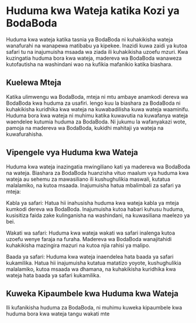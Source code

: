 # Huduma kwa Wateja katika Kozi ya BodaBoda

Huduma kwa wateja katika tasnia ya BodaBoda ni kuhakikisha wateja wanafurahi na wanapewa matibabu ya kipekee. Inazidi kuwa zaidi ya kutoa safari tu na inajumuisha msaada wa ziada ili kuhakikisha uzoefu mzuri. Kwa kuzingatia huduma bora kwa wateja, madereva wa BodaBoda wanaweza kutofautisha na washindani wao na kufikia mafanikio katika biashara.
## Kuelewa Mteja

Katika ulimwengu wa BodaBoda, mteja ni mtu ambaye anamkodi dereva wa BodaBoda kwa huduma za usafiri. lengo kuu la biashara za BodaBoda ni kuhakikisha kuridhika kwa wateja na kuwabadilisha kuwa wateja waaminifu. Huduma bora kwa wateja ni muhimu katika kuwavutia na kuwafanya wateja waendelee kutumia huduma za BodaBoda. Ni jukumu la wafanyakazi wote, pamoja na madereva wa BodaBoda, kukidhi mahitaji ya wateja na kuwafurahisha.
## Vipengele vya Huduma kwa Wateja

Huduma kwa wateja inazingatia mwingiliano kati ya madereva wa BodaBoda na wateja. Biashara za BodaBoda huanzisha vituo maalum vya huduma kwa wateja au sehemu za mawasiliano ili kushughulikia maswali, kutatua malalamiko, na kutoa msaada. Inajumuisha hatua mbalimbali za safari ya mteja:


Kabla ya safari: Hatua hii inahusisha huduma kwa wateja kabla ya mteja kumkodi dereva wa BodaBoda. Inajumuisha kutoa habari kuhusu huduma, kusisitiza faida zake kulinganisha na washindani, na kuwasiliana maelezo ya bei.

Wakati wa safari: Huduma kwa wateja wakati wa safari inalenga kutoa uzoefu wenye faraja na furaha. Madereva wa BodaBoda wanajitahidi kuhakikisha mazingira mazuri na kutoa njia rahisi ya malipo.

Baada ya safari: Huduma kwa wateja inaendelea hata baada ya safari kukamilika. Hatua hii inajumuisha kutatua matatizo yoyote, kushughulikia malalamiko, kutoa msaada wa dhamana, na kuhakikisha kuridhika kwa wateja hata baada ya safari kukamilika.

## Kuweka Kipaumbele kwa Huduma kwa Wateja

Ili kufanikisha huduma za BodaBoda, ni muhimu kuweka kipaumbele kwa huduma bora kwa wateja tangu wakati mte